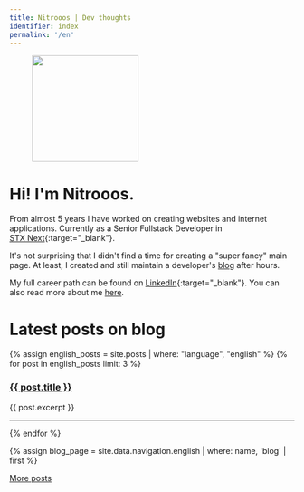 ```yaml
---
title: Nitrooos | Dev thoughts
identifier: index
permalink: '/en'
---
```


<aside class="authors__image">
  <figure>
    <img
      src="{{ site.baseurl }}/assets/img/nitrooos.png"
      alt=""
      width="188"
      height="188" />
    <br />
  </figure>
</aside>

# Hi! I'm Nitrooos.

From almost 5 years I have worked on creating websites and internet applications.
Currently as a Senior Fullstack Developer in
[STX&nbsp;Next](https://stxnext.com){:target="_blank"}.

It's not surprising that I didn't find a time for creating a "super fancy"
main page. At least, I created and still maintain a developer's
[blog](/en/blog/) after hours.

My full career path can be found on
[LinkedIn](https://www.linkedin.com/in/bartosz-kostaniak-623b8bb0/){:target="_blank"}.
You can also read more about me [here](/authors/en/nitrooos).

# Latest posts on blog
{% assign english_posts = site.posts | where: "language", "english" %}
{% for post in english_posts limit: 3 %}
  <article class="blog__post-lead">
    <h3 class="blog__post-title">
      <a
        href="{{ post.url }}">
        {{ post.title }}
      </a>
    </h3>
    <p>{{ post.excerpt }}</p>
  </article>
  <hr/>
{% endfor %}

{% assign blog_page = site.data.navigation.english | where: name, 'blog' | first %}
<div class="index__posts-below">
  <a class="app__button" href="{{ blog_page.link }}">More posts</a>
</div>
